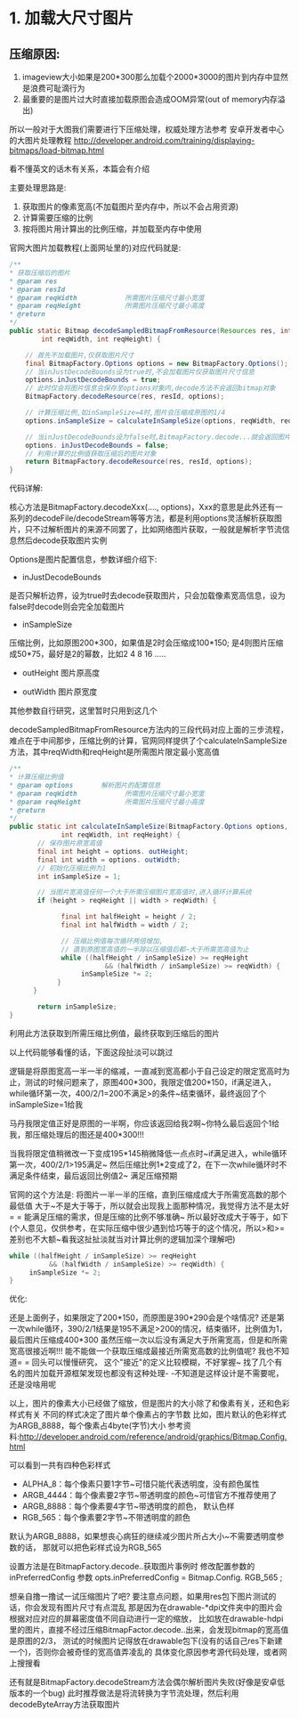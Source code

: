 # 1. 加载大尺寸图片

## 压缩原因:

1. imageview大小如果是200\*300那么加载个2000*3000的图片到内存中显然是浪费可耻滴行为
2. 最重要的是图片过大时直接加载原图会造成OOM异常(out of memory内存溢出)

所以一般对于大图我们需要进行下压缩处理，权威处理方法参考 安卓开发者中心的大图片处理教程
http://developer.android.com/training/displaying-bitmaps/load-bitmap.html

看不懂英文的话木有关系，本篇会有介绍

主要处理思路是:

1. 获取图片的像素宽高(不加载图片至内存中，所以不会占用资源)
2. 计算需要压缩的比例
3. 按将图片用计算出的比例压缩，并加载至内存中使用

官网大图片加载教程(上面网址里的)对应代码就是:

```java
/**
* 获取压缩后的图片
* @param res
* @param resId
* @param reqWidth            所需图片压缩尺寸最小宽度
* @param reqHeight           所需图片压缩尺寸最小高度
* @return
*/
public static Bitmap decodeSampledBitmapFromResource(Resources res, int resId,
        int reqWidth, int reqHeight) {

    // 首先不加载图片,仅获取图片尺寸
    final BitmapFactory.Options options = new BitmapFactory.Options();
    // 当inJustDecodeBounds设为true时,不会加载图片仅获取图片尺寸信息
    options.inJustDecodeBounds = true;
    // 此时仅会将图片信息会保存至options对象内,decode方法不会返回bitmap对象
    BitmapFactory.decodeResource(res, resId, options);

    // 计算压缩比例,如inSampleSize=4时,图片会压缩成原图的1/4
    options.inSampleSize = calculateInSampleSize(options, reqWidth, reqHeight);

    // 当inJustDecodeBounds设为false时,BitmapFactory.decode...就会返回图片对象了
    options. inJustDecodeBounds = false;
    // 利用计算的比例值获取压缩后的图片对象
    return BitmapFactory.decodeResource(res, resId, options);
}
```

代码详解:

核心方法是BitmapFactory.decodeXxx(...., options)，Xxx的意思是此外还有一系列的decodeFile/decodeStream等等方法，都是利用options灵活解析获取图片，只不过解析图片的来源不同罢了，比如网络图片获取，一般就是解析字节流信息然后decode获取图片实例

Options是图片配置信息，参数详细介绍下:

- inJustDecodeBounds

是否只解析边界，设为true时去decode获取图片，只会加载像素宽高信息，设为false时decode则会完全加载图片

- inSampleSize

压缩比例，比如原图200\*300，如果值是2时会压缩成100\*150; 是4则图片压缩成50\*75，最好是2的幂数，比如2 4 8 16 .....

- outHeight 图片原高度

- outWidth 图片原宽度

其他参数自行研究，这里暂时只用到这几个

decodeSampledBitmapFromResource方法内的三段代码对应上面的三步流程，难点在于中间那步，压缩比例的计算，官网同样提供了个calculateInSampleSize方法，其中reqWidth和reqHeight是所需图片限定最小宽高值

```java
/**
* 计算压缩比例值
* @param options       解析图片的配置信息
* @param reqWidth            所需图片压缩尺寸最小宽度
* @param reqHeight           所需图片压缩尺寸最小高度
* @return
*/
public static int calculateInSampleSize(BitmapFactory.Options options,
             int reqWidth, int reqHeight) {
       // 保存图片原宽高值
       final int height = options. outHeight;
       final int width = options. outWidth;
       // 初始化压缩比例为1
       int inSampleSize = 1;

       // 当图片宽高值任何一个大于所需压缩图片宽高值时,进入循环计算系统
       if (height > reqHeight || width > reqWidth) {

             final int halfHeight = height / 2;
             final int halfWidth = width / 2;

             // 压缩比例值每次循环两倍增加,
             // 直到原图宽高值的一半除以压缩值后都~大于所需宽高值为止
             while ((halfHeight / inSampleSize) >= reqHeight
                        && (halfWidth / inSampleSize) >= reqWidth) {
                  inSampleSize *= 2;
            }
      }

       return inSampleSize;
}
```

利用此方法获取到所需压缩比例值，最终获取到压缩后的图片

以上代码能够看懂的话，下面这段扯淡可以跳过

逻辑是将原图宽高一半一半的缩减，一直减到宽高都小于自己设定的限定宽高时为止，测试的时候问题来了，原图400\*300，我限定值200\*150，if满足进入，while循环第一次，400/2/1=200不满足>的条件~结束循环，最终返回了个inSampleSize=1给我

马丹我限定值正好是原图的一半啊，你应该返回给我2啊~你特么最后返回个1给我，那压缩处理后的图还是400\*300!!!

当我将限定值稍微改一下变成195\*145稍微降低一点点时~if满足进入，while循环第一次，400/2/1>195满足~
然后压缩比例1\*2变成了2，在下一次while循环时不满足条件结束，最后返回比例值2~ 满足压缩预期

官网的这个方法是: 将图片一半一半的压缩，直到压缩成成大于所需宽高数的那个最低值
大于~不是大于等于，所以就会出现我上面那种情况，我觉得方法不是太好= = 能满足压缩的需求，但是压缩的比例不够准确~
所以最好改成大于等于，如下(个人意见，仅供参考，在实际压缩中很少遇到恰巧等于的这个情况，所以>和>=差别也不大额~看我这扯扯淡就当对计算比例的逻辑加深个理解吧)

```java
while ((halfHeight / inSampleSize) >= reqHeight
          && (halfWidth / inSampleSize) >= reqWidth) {
     inSampleSize *= 2;
}
```

优化:

还是上面例子，如果限定了200\*150，而原图是390\*290会是个啥情况?
还是第一次while循环，390/2/1结果是195不满足>200的情况，结束循环，比例值为1，最后图片压缩成400\*300
虽然压缩一次以后没有满足大于所需宽高，但是和所需宽高很接近啊!!!
能不能做一个获取压缩成最接近所需宽高数的比例值呢?
我也不知道= = 回头可以慢慢研究， 这个"接近"的定义比较模糊，不好掌握~
找了几个有名的图片加载开源框架发现也都没有这种处理- -不知道是这样设计是不需要呢，还是没啥用呢

以上，图片的像素大小已经做了缩放，但是图片的大小除了和像素有关，还和色彩样式有关
不同的样式决定了图片单个像素占的字节数
比如，图片默认的色彩样式为ARGB_8888，每个像素占4byte(字节)大小
参考资料:http://developer.android.com/reference/android/graphics/Bitmap.Config.html

可以看到一共有四种色彩样式

- ALPHA_8：每个像素只要1字节~可惜只能代表透明度，没有颜色属性
- ARGB_4444：每个像素要2字节~带透明度的颜色~可惜官方不推荐使用了
- ARGB_8888：每个像素要4字节~带透明度的颜色， 默认色样
- RGB_565：每个像素要2字节~不带透明度的颜色

默认为ARGB_8888，如果想丧心病狂的继续减少图片所占大小~不需要透明度参数的话，
那就可以把色彩样式设为RGB_565

设置方法是在BitmapFactory.decode..获取图片事例时
修改配置参数的inPreferredConfig 参数
opts.inPreferredConfig = Bitmap.Config. RGB_565 ;


想亲自撸一撸试一试压缩图片了吧?
要注意点问题，如果用res包下图片测试的话，你会发现有图片尺寸有点混乱
那是因为在drawable-\*dpi文件夹中的图片会根据对应对应的屏幕密度值不同自动进行一定的缩放，
比如放在drawable-hdpi里的图片，直接不经过压缩BitmapFactor.decode..出来，会发现bitmap的宽高值是原图的2/3，
测试的时候图片记得放在drawable包下(没有的话自己res下新建一个)，否则你会被奇怪的宽高值弄凌乱的
具体变化原因参考源代码处理，或者网上搜搜看

还有就是BitmapFactory.decodeStream方法会偶尔解析图片失败(好像是安卓低版本的一个bug)
此时推荐做法是将流转换为字节流处理，然后利用decodeByteArray方法获取图片
